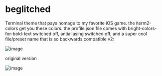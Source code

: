 # beglitched
Terminal theme that pays homage to my favorite iOS game. the iterm2-colors get you these colors. the profile json file comes with bright-colors-for-bold-text switched off, antialiasing switched off, and a super cool file/preset name that is so backwards compatible
v2:

![image](https://user-images.githubusercontent.com/947518/137068226-efcf6723-25fd-4ee5-afc2-e1f831908f85.png)


original version

![image](https://user-images.githubusercontent.com/947518/32081680-c35e6b7c-ba6b-11e7-817c-2cda9e226fca.png)
